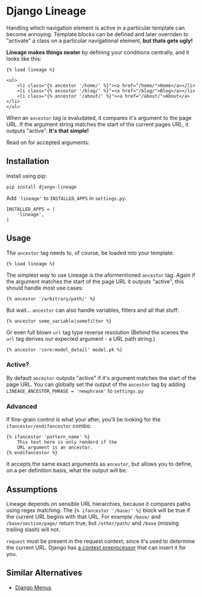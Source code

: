 Django Lineage
==============

Handling which navigation element is active in a particular template can become
annoying. Template blocks can be defined and later overriden to "activate" a
class on a particular navigational element, **but thats gets ugly!**

**Lineage makes things neater** by defining your conditions centrally, and it
looks like this:

    {% load lineage %}

    <ul>
        <li class="{% ancestor '/home/' %}"><a href="/home/">Home</a></li>
        <li class="{% ancestor '/blog/' %}"><a href="/blog/">Blog</a></li>
        <li class="{% ancestor '/about/' %}"><a href="/about/">About</a></li>
    </ul>

When an `ancestor` tag is evaludated, it compares it's argument to the page URL.
If the argument string matches the start of the current pages URL, it outputs
"active". **It's that simple!**

Read on for accepted arguments:

Installation
------------

Install using pip:

    pip install django-lineage

Add `'lineage'` to `INSTALLED_APPS` in `settings.py`:

    INSTALLED_APPS = (
        'lineage',
    )

Usage
-----

The `ancestor` tag needs to, of course, be loaded into your template:

    {% load lineage %}

The simplest way to use Lineage is the aformentioned `ancestor` tag. Again if
the argument matches the start of the page URL it outputs "active", this should
handle most use cases:

    {% ancestor '/arbitrary/path/' %}

But wait... `ancestor` can also handle variables, filters and all that stuff:

    {% ancestor some_variable|somefilter %}

Or even full blown `url` tag type reverse resolution (Behind the scenes the
`url` tag derives our expected argument - a URL path string.)

    {% ancestor 'core:model_detail' model.pk %}

### Active?

By default `ancestor` outputs "active" if it's argument matches the start of
the page URL. You can globally set the output of the `ancestor` tag by adding
`LINEAGE_ANCESTOR_PHRASE = 'newphrase'` to `settings.py`

### Advanced

If fine-grain control is what your after, you'll be looking for the
`ifancestor/endifancestor` combo:

    {% ifancestor 'pattern_name' %}
        This text here is only renderd if the
        URL argument is an ancestor.
    {% endifancestor %}

It accepts the same exact arguments as `ancestor`, but allows you to define,
on a per definition basis, what the output will be.


Assumptions
-----------

Lineage depends on sensible URL hierarchies, because it compares paths using
regex matching. The `{% ifancestor '/base/' %}` block will be true if the
current URL begins with that URL. For example `/base/` and `/base/section/page/`
return true, but `/other/path/` and `/base` (missing trailing slash) will not.

`request` must be present in the request context, since it's used to determine
the current URL. Django has [a context preprocessor][1] that can insert it for
you.

[1]: https://docs.djangoproject.com/en/dev/ref/templates/api/#django-core-context-processors-request


Similar Alternatives
--------------------

* [Django Menus][django-menus]

[django-menus]: https://bitbucket.org/schinckel/django-menus/overview
